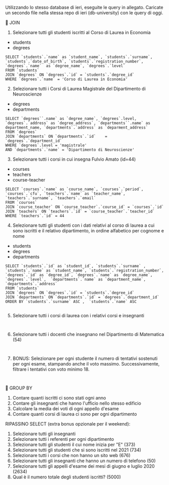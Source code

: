 Utilizzando lo stesso database di ieri, eseguite le query in allegato. Caricate un secondo file nella stessa repo di ieri (db-university) con le query di oggi.


📌  JOIN
1. Selezionare tutti gli studenti iscritti al Corso di Laurea in Economia
- students
- degrees

```
SELECT `students`.`name` as `student_name`, `students`.`surname`, `students`.`date_of_birth`, `students`.`registration_number`, `degrees`.`name`  as `degree_name`, `degrees`.`level`
FROM `students`
JOIN `degrees` ON `degrees`.`id` = `students`.`degree_id`
WHERE `degrees`.`name` = 'Corso di Laurea in Economia'

```


2. Selezionare tutti i Corsi di Laurea Magistrale del Dipartimento di Neuroscienze
- degrees
- departments

```
SELECT `degrees``.name` as `degree_name`, `degrees`.level, `degrees`.`address` as `degree_address`, `departments``.name` as department_name, `departments`.`address` as `deparment_address`
FROM `degrees`
JOIN `departments` ON `departments`.`id`	= `degrees`.`department_id`
WHERE `degrees`.level = 'magistrale'
AND `departments`.`name` = 'Dipartimento di Neuroscienze'

```


3. Selezionare tutti i corsi in cui insegna Fulvio Amato (id=44)
- courses
- teachers
- course-teacher

```
SELECT `courses`.`name` as `course_name`, `courses`.`period`, `courses`.`cfu`, `teachers`.`name` as `teacher_name`, `teachers`.`surname`, `teachers`.`email`
FROM `courses`
JOIN `course_teacher` ON `course_teacher`.`course_id` = `courses`.`id`
JOIN `teachers` ON `teachers`.`id` = `course_teacher`.`teacher_id`
WHERE `teachers`.`id` = 44

```


4. Selezionare tutti gli studenti con i dati relativi al corso di laurea a cui sono iscritti e il relativo dipartimento, in ordine alfabetico per cognome e nome
- students
- degrees
- departments

```
SELECT `students`.`id` as `student_id`, `students`.`surname` , `students`.`name` as `student_name`, `students`.`registration_number`,
`degrees`.`id` as `degree_id`, `degrees`.`name` as `degree_name`, `degrees`.`level`,  `departments`.`name` as `department_name`, `departments`.`address`
FROM `students`
JOIN `degrees` ON `degrees`.`id` = `students`.`degree_id`
JOIN `departments` ON `departments`.`id` = `degrees`.`department_id`
ORDER BY `students`.`surname` ASC ,  `students`.`name` ASC


```


5. Selezionare tutti i corsi di laurea con i relativi corsi e insegnanti

```


```


6. Selezionare tutti i docenti che insegnano nel Dipartimento di Matematica (54)

```


```


7. BONUS: Selezionare per ogni studente il numero di tentativi sostenuti per ogni esame, stampando anche il voto massimo. Successivamente, filtrare i tentativi con voto minimo 18.


```


```




📌 GROUP BY
1. Contare quanti iscritti ci sono stati ogni anno
2. Contare gli insegnanti che hanno l'ufficio nello stesso edificio
3. Calcolare la media dei voti di ogni appello d'esame
4. Contare quanti corsi di laurea ci sono per ogni dipartimento




 RIPASSINO SELECT (extra bonus opzionale per il weekend):
1. Selezionare tutti gli insegnanti
2. Selezionare tutti i referenti per ogni dipartimento
3. Selezionare tutti gli studenti il cui nome inizia per "E" (373)
4. Selezionare tutti gli studenti che si sono iscritti nel 2021 (734)
5. Selezionare tutti i corsi che non hanno un sito web (676)
6. Selezionare tutti gli insegnanti che hanno un numero di telefono (50)
7. Selezionare tutti gli appelli d'esame dei mesi di giugno e luglio 2020 (2634)
8. Qual è il numero totale degli studenti iscritti? (5000)